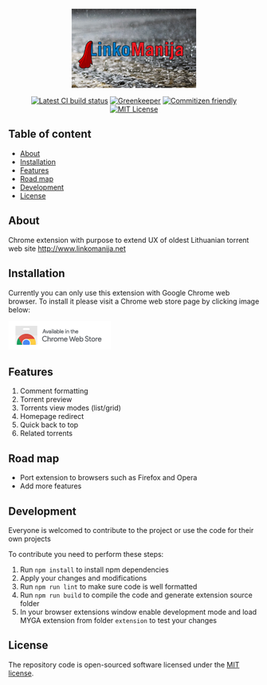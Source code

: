 <p align="center">
  <a href="https://github.com/SlimDogs/super-linkomanija"><img src="docs/images/sl_promo_440x280.jpg" alt="Chrome extension: Super Linkomanija" title="Chrome extension: Super Linkomanija" width="250px" /></a>
</p>

<p align="center">
  <a href="#" target="_blank"><img src="https://travis-ci.org/SlimDogs/super-linkomanija.svg?branch=master" alt="Latest CI build status" title="Latest CI build status"></a>
  <a href="https://greenkeeper.io" target="_blank"><img src="https://badges.greenkeeper.io/SlimDogs/super-linkomanija.svg" alt="Greenkeeper" title="Greenkeeper"></a>
  <a href="http://commitizen.github.io/cz-cli" target="_blank"><img src="https://img.shields.io/badge/commitizen-friendly-brightgreen.svg" alt="Commitizen friendly" title="Commitizen friendly"></a>
  <a href="https://opensource.org/licenses/MIT" target="_blank"><img src="https://img.shields.io/badge/license-MIT-blue.svg" alt="MIT License" title="MIT License"></a>
</p>

## Table of content
- [About](#about)
- [Installation](#installation)
- [Features](#features)
- [Road map](#road-map)
- [Development](#development)
- [License](#license)

## About
Chrome extension with purpose to extend UX of oldest Lithuanian torrent web site http://www.linkomanija.net

## Installation
Currently you can only use this extension with Google Chrome web browser.
To install it please visit a Chrome web store page by clicking image below:

<a href="https://chrome.google.com/webstore/detail/super-linkomanija/geonnhfmhfjfkbbkjmbanmjommkjlnim" target="_blank">
  <img src="docs/images/chrome_store.png" alt="Convert videos to mp3" />
</a>

## Features

1. Comment formatting
2. Torrent preview
3. Torrents view modes (list/grid)
4. Homepage redirect
5. Quick back to top
6. Related torrents

## Road map
* Port extension to browsers such as Firefox and Opera
* Add more features

## Development
Everyone is welcomed to contribute to the project or use the code for their own projects

To contribute you need to perform these steps:
1. Run `npm install` to install npm dependencies
2. Apply your changes and modifications
3. Run `npm run lint` to make sure code is well formatted
4. Run `npm run build` to compile the code and generate extension source folder
5. In your browser extensions window enable development mode and load MYGA extension from folder `extension` to test your changes

## License
The repository code is open-sourced software licensed under the [MIT license](https://github.com/SlimDogs/super-linkomanija/blob/master/LICENSE?raw=true).
